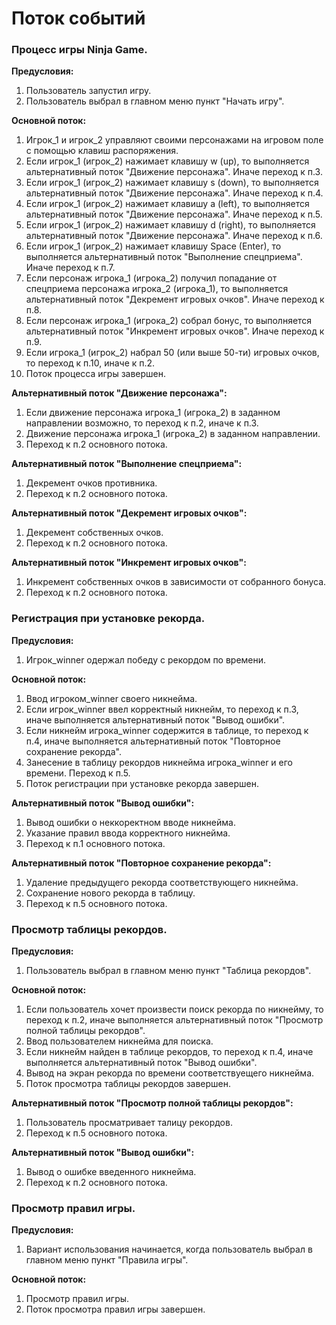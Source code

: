 # Поток событий

### Процесс игры Ninja Game.

**Предусловия:**
1. Пользователь запустил игру.
2. Пользователь выбрал в главном меню пункт "Начать игру".

**Основной поток:**
1. Игрок_1 и игрок_2 управляют своими персонажами на игровом поле с помощью клавиш распоряжения.
2. Если игрок_1 (игрок_2) нажимает клавишу w (up), то выполняется альтернативный 
    поток "Движение персонажа". Иначе переход к п.3. 
3. Если игрок_1 (игрок_2) нажимает клавишу s (down), то выполняется альтернативный 
    поток "Движение персонажа". Иначе переход к п.4. 
4. Если игрок_1 (игрок_2) нажимает клавишу a (left), то выполняется альтернативный 
    поток "Движение персонажа". Иначе переход к п.5. 
5. Если игрок_1 (игрок_2) нажимает клавишу d (right), то выполняется альтернативный 
    поток "Движение персонажа". Иначе переход к п.6. 
6. Если игрок_1 (игрок_2) нажимает клавишу Space (Enter), то выполняется альтернативный поток 
    "Выполнение спецприема". Иначе переход к п.7.
7. Если персонаж игрока_1 (игрока_2) получил попадание от спецприема персонажа игрока_2 (игрока_1), 
    то выполняется альтернативный поток "Декремент игровых очков". Иначе переход к п.8.
8. Если персонаж игрока_1 (игрока_2) собрал бонус, то выполняется альтернативный
    поток "Инкремент игровых очков". Иначе переход к п.9.
9. Если игрока_1 (игрок_2) набрал 50 (или выше 50-ти) игровых очков, то переход к п.10, иначе к п.2.
10. Поток процесса игры завершен.

**Альтернативный поток "Движение персонажа":**
1. Если движение персонажа игрока_1 (игрока_2) в заданном направлении 
    возможно, то переход к п.2, иначе к п.3.
2. Движение персонажа игрока_1 (игрока_2) в заданном направлении.
3. Переход к п.2 основного потока.

**Альтернативный поток "Выполнение спецприема":**
1. Декремент очков противника.
2. Переход к п.2 основного потока.

**Альтернативный поток "Декремент игровых очков":**
1. Декремент собственных очков.
2. Переход к п.2 основного потока.

**Альтернативный поток "Инкремент игровых очков":**
1. Инкремент собственных очков в зависимости от собранного бонуса.
2. Переход к п.2 основного потока.

### Регистрация при установке рекорда.

**Предусловия:**
1. Игрок_winner одержал победу с рекордом по времени.

**Основной поток:**
1. Ввод игроком_winner своего никнейма.
2. Если игрок_winner ввел корректный никнейм, то переход к п.3, иначе 
    выполняется альтернативный поток "Вывод ошибки".
3. Если никнейм игрока_winner содержится в таблице, то переход к п.4, иначе 
    выполняется альтернативный поток "Повторное сохранение рекорда".
4. Занесение в таблицу рекордов никнейма игрока_winner и его времени. Переход к п.5.
5. Поток регистрации при установке рекорда завершен.

**Альтернативный поток "Вывод ошибки":**
1. Вывод ошибки о неккоректном вводе никнейма.
2. Указание правил ввода корректного никнейма.
3. Переход к п.1 основного потока.

**Альтернативный поток "Повторное сохранение рекорда":**
1. Удаление предыдущего рекорда соответствующего никнейма.
2. Сохранение нового рекорда в таблицу.
3. Переход к п.5 основного потока.

### Просмотр таблицы рекордов.

**Предусловия:**
1. Пользователь выбрал в главном меню пункт "Таблица рекордов".

**Основной поток:**
1. Если пользователь хочет произвести поиск рекорда по никнейму, то переход к п.2, иначе 
    выполняется альтернативный поток "Просмотр полной таблицы рекордов".
2. Ввод пользователем никнейма для поиска.
3. Если никнейм найден в таблице рекордов, то переход к п.4, иначе 
    выполняется альтернативный поток "Вывод ошибки".
4. Вывод на экран рекорда по времени соответствуещего никнейма.
5. Поток просмотра таблицы рекордов завершен.

**Альтернативный поток "Просмотр полной таблицы рекордов":**
1. Пользователь просматривает талицу рекордов.
2. Переход к п.5 основного потока.

**Альтернативный поток "Вывод ошибки":**
1. Вывод о ошибке введенного никнейма.
2. Переход к п.2 основного потока.

### Просмотр правил игры.

**Предусловия:**
1. Вариант использования начинается, когда пользователь выбрал в главном меню пункт "Правила игры".

**Основной поток:**
1. Просмотр правил игры.
2. Поток просмотра правил игры завершен.
